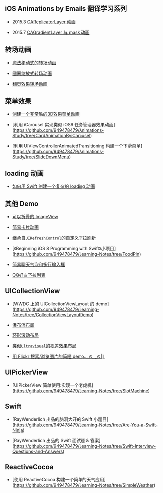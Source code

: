 ## iOS Animations by Emails 翻译学习系列

- 2015.3 [CAReplicatorLayer 动画](https://github.com/949478479/Animations-Study/tree/AnimationsWithCAReplicatorLayer)

- 2015.7 [CAGradientLayer 与 mask 动画](https://github.com/949478479/Animations-Study/tree/ColorIntroduction)

## 转场动画

- [魔法移动式的转场动画](https://github.com/949478479/Animations-Study/tree/MagicMove)

- [圆圈缩放式转场动画](https://github.com/949478479/Animations-Study/tree/PingTransition)

- [翻页效果转场动画](https://github.com/949478479/Animations-Study/tree/FlipTransion)

## 菜单效果

- [创建一个非常酷的3D效果菜单动画](https://github.com/949478479/Animations-Study/tree/Taasky)
 
- [利用 iCarousel 实现类似 iOS9 任务管理器效果动画]
  (https://github.com/949478479/Animations-Study/tree/CardAnimationByiCarousel)

- [利用 UIViewControllerAnimatedTransitioning 构建一个下滑菜单]
  (https://github.com/949478479/Animations-Study/tree/SlideDownMenu)

## loading 动画

- [如何用 Swift 创建一个复杂的 loading 动画](https://github.com/949478479/Learning-Notes/tree/SBLoader)

## 其他 Demo

- [可以折叠的 ImageView](https://github.com/949478479/Animations-Study/tree/FoldingImageView)

- [简易卡片动画](https://github.com/949478479/Animations-Study/tree/CardAnimation)

- [继承自`UIRefreshControl`的自定义下拉刷新](https://github.com/949478479/Animations-Study/tree/PullRefresh)

- [《Beginning iOS 8 Programming with Swift》小项目]
  (https://github.com/949478479/Learning-Notes/tree/FoodPin)
  
- [简易聊天气泡和多行输入框](https://github.com/949478479/Learning-Notes/tree/ChatUIDemo)

- [QQ好友下拉列表](https://github.com/949478479/Learning-Notes/tree/QQFriendListDemo)

## UICollectionView

- [WWDC 上的 UICollectionViewLayout 的 demo]
  (https://github.com/949478479/Learning-Notes/tree/CollectionViewLayoutDemo)

- [瀑布流布局](https://github.com/949478479/Learning-Notes/tree/Pinterest)

- [环形滚动布局](https://github.com/949478479/Learning-Notes/tree/CircularCollectionView)

- [类似`Ultravisual`的视差效果布局](https://github.com/949478479/Learning-Notes/tree/Ultravisual)

- [用 Flickr 搜索/浏览图片的简陋 demo... ⊙﹏⊙‖∣](https://github.com/949478479/Learning-Notes/tree/FlickrSearch)

## UIPickerView

- [UIPickerView 简单使用:实现一个老虎机]
  (https://github.com/949478479/Learning-Notes/tree/SlotMachine)

## Swift

- [RayWenderlich 出品的脑洞大开的 Swift 小题目]
  (https://github.com/949478479/Learning-Notes/tree/Are-You-a-Swift-Ninja)

- [RayWenderlich 出品的 Swift 面试题 & 答案]
  (https://github.com/949478479/Learning-Notes/tree/Swift-Interview-Questions-and-Answers)

## ReactiveCocoa

- [使用 ReactiveCocoa 构建一个简单的天气应用]
  (https://github.com/949478479/Learning-Notes/tree/SimpleWeather)

